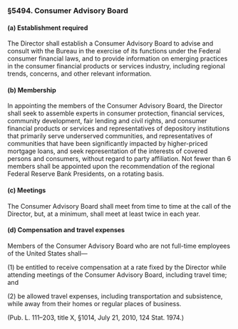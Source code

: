 ### §5494. Consumer Advisory Board ###

#### (a) Establishment required ####

The Director shall establish a Consumer Advisory Board to advise and consult with the Bureau in the exercise of its functions under the Federal consumer financial laws, and to provide information on emerging practices in the consumer financial products or services industry, including regional trends, concerns, and other relevant information.

#### (b) Membership ####

In appointing the members of the Consumer Advisory Board, the Director shall seek to assemble experts in consumer protection, financial services, community development, fair lending and civil rights, and consumer financial products or services and representatives of depository institutions that primarily serve underserved communities, and representatives of communities that have been significantly impacted by higher-priced mortgage loans, and seek representation of the interests of covered persons and consumers, without regard to party affiliation. Not fewer than 6 members shall be appointed upon the recommendation of the regional Federal Reserve Bank Presidents, on a rotating basis.

#### (c) Meetings ####

The Consumer Advisory Board shall meet from time to time at the call of the Director, but, at a minimum, shall meet at least twice in each year.

#### (d) Compensation and travel expenses ####

Members of the Consumer Advisory Board who are not full-time employees of the United States shall—

(1) be entitled to receive compensation at a rate fixed by the Director while attending meetings of the Consumer Advisory Board, including travel time; and

(2) be allowed travel expenses, including transportation and subsistence, while away from their homes or regular places of business.

(Pub. L. 111–203, title X, §1014, July 21, 2010, 124 Stat. 1974.)